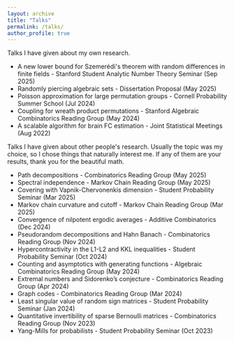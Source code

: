 ```yaml
---
layout: archive
title: "Talks"
permalink: /talks/
author_profile: true
---
```


Talks I have given about my own research.

* A new lower bound for Szemerédi's theorem with random differences in finite fields - Stanford Student Analytic Number Theory Seminar (Sep 2025)
* Randomly piercing algebraic sets - Dissertation Proposal (May 2025)
* Poisson approximation for large permutation groups - Cornell Probability Summer School (Jul 2024)
* Coupling for wreath product permutations - Stanford Algebraic Combinatorics Reading Group (May 2024)
* A scalable algorithm for brain FC estimation - Joint Statistical Meetings (Aug 2022)

Talks I have given about other people's research. Usually the topic was my choice, so I chose things that naturally interest me. If any of them are your results, thank you for the beautiful math.

* Path decompositions	- Combinatorics Reading Group (May 2025) 
* Spectral independence - Markov Chain Reading Group (May 2025) 
* Covering with Vapnik-Chervonenkis dimension - Student Probability Seminar (Mar 2025) 
* Markov chain curvature and cutoff	- Markov Chain Reading Group (Mar 2025) 
* Convergence of nilpotent ergodic averages	- Additive Combinatorics (Dec 2024) 
* Pseudorandom decompositions and Hahn Banach - Combinatorics Reading Group	(Nov 2024) 
* Hypercontractivity in the L1-L2 and KKL inequalities - Student Probability Seminar (Oct 2024)
* Counting and asymptotics with generating functions - Algebraic Combinatorics Reading Group (May 2024)
* Extremal numbers and Sidorenko’s conjecture	- Combinatorics Reading Group (Apr 2024)
* Graph codes	- Combinatorics Reading Group (Mar 2024)
* Least singular value of random sign matrices - Student Probability Seminar (Jan 2024)
* Quantitative invertibility of sparse Bernoulli matrices	- Combinatorics Reading Group (Nov 2023)
* Yang-Mills for probabilists	- Student Probability Seminar (Oct 2023)
